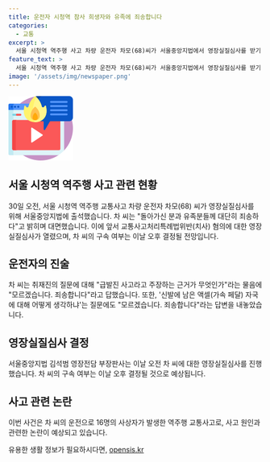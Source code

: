 ```yaml
---
title: 운전자 시청역 참사 희생자와 유족에 죄송합니다
categories:
  - 교통
excerpt: >
  서울 시청역 역주행 사고 차량 운전자 차모(68)씨가 서울중앙지법에서 영장실질심사를 받기 위해 출석했습니다. 이전 취재진의 질문에 대해 차 씨는 돌아가신 분과 유족분들께 대단히 죄송하다고 말했습니다. 교통사고처리특례법위반(치사) 혐의를 받는 차 씨의 구속 여부는 이날 오후 결정될 전망이며, 취재진의 물음에는 답변하기 어려워했습니다.
feature_text: >
  서울 시청역 역주행 사고 차량 운전자 차모(68)씨가 서울중앙지법에서 영장실질심사를 받기 위해 출석했습니다. 이전 취재진의 질문에 대해 차 씨는 돌아가신 분과 유족분들께 대단히 죄송하다고 말했습니다. 교통사고처리특례법위반(치사) 혐의를 받는 차 씨의 구속 여부는 이날 오후 결정될 전망이며, 취재진의 물음에는 답변하기 어려워했습니다.
image: '/assets/img/newspaper.png'
---
```


<p><img src="/assets/img/news.png" alt="rentncar 속보" /></p>

<h2 data-ke-size="size26">서울 시청역 역주행 사고 관련 현황</h2>

<p data-ke-size="size16">30일 오전, 서울 시청역 역주행 교통사고 차량 운전자 차모(68) 씨가 영장실질심사를 위해 서울중앙지법에 출석했습니다. 차 씨는 "돌아가신 분과 유족분들께 대단히 죄송하다"고 밝히며 대면했습니다. 이에 앞서 교통사고처리특례법위반(치사) 혐의에 대한 영장실질심사가 열렸으며, 차 씨의 구속 여부는 이날 오후 결정될 전망입니다.</p>

<h2 data-ke-size="size26">운전자의 진술</h2>

<p data-ke-size="size16">차 씨는 취재진의 질문에 대해 "급발진 사고라고 주장하는 근거가 무엇인가"라는 물음에 "모르겠습니다. 죄송합니다"라고 답했습니다. 또한, '신발에 남은 액셀(가속 페달) 자국에 대해 어떻게 생각하냐'는 질문에도 "모르겠습니다. 죄송합니다"라는 답변을 내놓았습니다.</p>

<h2 data-ke-size="size26">영장실질심사 결정</h2>

<p data-ke-size="size16">서울중앙지법 김석범 영장전담 부장판사는 이날 오전 차 씨에 대한 영장실질심사를 진행했습니다. 차 씨의 구속 여부는 이날 오후 결정될 것으로 예상됩니다.</p>

<h2 data-ke-size="size26">사고 관련 논란</h2>

<p data-ke-size="size16">이번 사건은 차 씨의 운전으로 16명의 사상자가 발생한 역주행 교통사고로, 사고 원인과 관련한 논란이 예상되고 있습니다.</p>
유용한 생활 정보가 필요하시다면, <a href="https://opensis.kr" rel="dofollow">opensis.kr</a>


